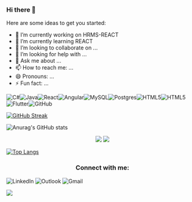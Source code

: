 ### Hi there 👋


Here are some ideas to get you started:

- 🔭 I’m currently working on HRMS-REACT
- 🌱 I’m currently learning REACT
- 👯 I’m looking to collaborate on ...
- 🤔 I’m looking for help with ...
- 💬 Ask me about ...
- 📫 How to reach me: ...
- 😄 Pronouns: ...
- ⚡ Fun fact: ...

<img alt="C#" src="https://img.shields.io/badge/c%23-%23239120.svg?style=for-the-badge&logo=c-sharp&logoColor=white"/><img alt="Java" src="https://img.shields.io/badge/java-%23ED8B00.svg?style=for-the-badge&logo=java&logoColor=white"/><img alt="React" src="https://img.shields.io/badge/react-%2320232a.svg?style=for-the-badge&logo=react&logoColor=%2361DAFB"/><img alt="Angular" src="https://img.shields.io/badge/angular-%23DD0031.svg?style=for-the-badge&logo=angular&logoColor=white"/><img alt="MySQL" src="https://img.shields.io/badge/mysql-%2300f.svg?style=for-the-badge&logo=mysql&logoColor=white"/><img alt="Postgres" src ="https://img.shields.io/badge/postgres-%23316192.svg?style=for-the-badge&logo=postgresql&logoColor=white"/><img alt="HTML5" src="https://img.shields.io/badge/html5-%23E34F26.svg?style=for-the-badge&logo=html5&logoColor=white"/><img alt="HTML5" src="https://img.shields.io/badge/html5-%23E34F26.svg?style=for-the-badge&logo=html5&logoColor=white"/><img alt="Flutter" src="https://img.shields.io/badge/Flutter-%2302569B.svg?style=for-the-badge&logo=Flutter&logoColor=white" /><img alt="GitHub" src="https://img.shields.io/badge/github-%23121011.svg?style=for-the-badge&logo=github&logoColor=white"/>

[![GitHub Streak](http://github-readme-streak-stats.herokuapp.com?user=denemetest06&background=141321&fire=D93A7C&ring=D93A7C&currStreakNum=A9FEF7&currStreakLabel=A9FEF7&sideNums=A9FEF7&sideLabels=A9FEF7&dates=F7D747&border=D93A7C&stroke=D93A7C)](https://git.io/streak-stats)

![Anurag's GitHub stats](https://github-readme-stats.vercel.app/api?username=denemetest06&show_icons=true&theme=radical)

<p align="center">
  <img src="https://github-readme-stats.vercel.app/api?username=denemetest06&show_icons=true&theme=radical">
  <img src = "https://github-readme-stats.vercel.app/api/top-langs/?username=denemetest06&hide=html,css,java,shaderlab,kotlin,hlsl&theme=radical">
</p>


[![Top Langs](https://github-readme-stats.vercel.app/api/top-langs/?username=denemetest06&layout=radical)](https://github.com/anuraghazra/github-readme-stats)




<h3 align="center">Connect with me:</h3>
<img alt="LinkedIn" src="https://img.shields.io/badge/linkedin-%230077B5.svg?style=for-the-badge&logo=linkedin&logoColor=white"/>
<img alt="Outlook" src="https://img.shields.io/badge/Microsoft_Outlook-0078D4?style=for-the-badge&logo=microsoft-outlook&logoColor=white" />
<img alt="Gmail" src="https://img.shields.io/badge/Gmail-D14836?style=for-the-badge&logo=gmail&logoColor=white" />


![](https://komarev.com/ghpvc/?username=denemetest06&color=green)


<!--[![Readme Card](https://github-readme-stats.vercel.app/api/pin/?username=denemetest06&repo=denemetest06)](https://github.com/denemetest06/denemetest06)-->




